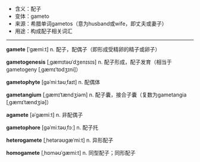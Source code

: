 - <span class="definition">含义：配子</span>
- <span class="definition">变体：gameto</span>
- <span class="definition">来源：希腊单词gametos（意为husband或wife，即丈夫或妻子）</span>
- <span class="definition">用途：构成配子相关词汇</span>

---

<span class="vocabulary">**gamete**</span> [ˈɡæmiːt] n. 配子，配偶子（即形成受精卵的精子或卵子）

<span class="vocabulary">**gametogenesis**</span> [ˌɡæmɪtəʊˈdʒenɪsɪs] n. 配子形成，配子发育（相当于gametogeny [ˌɡæmɪˈtɒdʒɪni]）

<span class="vocabulary">**gametophyte**</span> [ɡəˈmiːtəʊˌfaɪt] n. 配偶体

<span class="vocabulary">**gametangium**</span> [ˌɡæmɪˈtændʒiəm] n. 配子囊，接合子囊（复数为gametangia [ˌɡæmɪˈtændʒiə]）

<span class="vocabulary">**agamete**</span> [əˈɡæmiːt] n. 非配偶子

<span class="vocabulary">**gametophore**</span> [ɡəˈmiːtəʊˌfɔː] n. 配子托

<span class="vocabulary">**heterogamete**</span> [ˌhetərəʊɡæˈmiːt] n. 异形配子

<span class="vocabulary">**homogamete**</span> [ˌhɒməʊˈgæmi:t] n. 同型配子；同形配子


